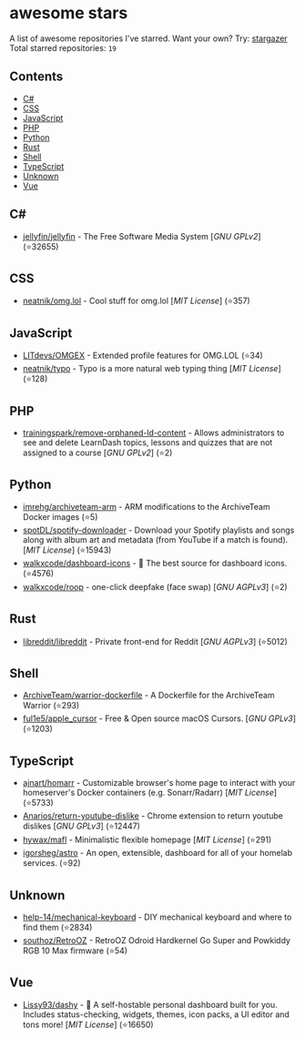 # awesome stars

A list of awesome repositories I've starred. Want your own? Try: [stargazer](https://github.com/rverst/stargazer)  
Total starred repositories: `19`
## Contents

  - [C#](#c)
  - [CSS](#css)
  - [JavaScript](#javascript)
  - [PHP](#php)
  - [Python](#python)
  - [Rust](#rust)
  - [Shell](#shell)
  - [TypeScript](#typescript)
  - [Unknown](#unknown)
  - [Vue](#vue)



## C#

  - [jellyfin/jellyfin](https://github.com/jellyfin/jellyfin) - The Free Software Media System \[*GNU GPLv2*\] (⭐️32655)

## CSS

  - [neatnik/omg.lol](https://github.com/neatnik/omg.lol) - Cool stuff for omg.lol \[*MIT License*\] (⭐️357)

## JavaScript

  - [LITdevs/OMGEX](https://github.com/LITdevs/OMGEX) - Extended profile features for OMG.LOL (⭐️34)
  - [neatnik/typo](https://github.com/neatnik/typo) - Typo is a more natural web typing thing \[*MIT License*\] (⭐️128)

## PHP

  - [trainingspark/remove-orphaned-ld-content](https://github.com/trainingspark/remove-orphaned-ld-content) - Allows administrators to see and delete LearnDash topics, lessons and quizzes that are not assigned to a course \[*GNU GPLv2*\] (⭐️2)

## Python

  - [imrehg/archiveteam-arm](https://github.com/imrehg/archiveteam-arm) - ARM modifications to the ArchiveTeam Docker images (⭐️5)
  - [spotDL/spotify-downloader](https://github.com/spotDL/spotify-downloader) - Download your Spotify playlists and songs along with album art and metadata (from YouTube if a match is found). \[*MIT License*\] (⭐️15943)
  - [walkxcode/dashboard-icons](https://github.com/walkxcode/dashboard-icons) - 🚀 The best source for dashboard icons. (⭐️4576)
  - [walkxcode/roop](https://github.com/walkxcode/roop) - one-click deepfake (face swap) \[*GNU AGPLv3*\] (⭐️2)

## Rust

  - [libreddit/libreddit](https://github.com/libreddit/libreddit) - Private front-end for Reddit \[*GNU AGPLv3*\] (⭐️5012)

## Shell

  - [ArchiveTeam/warrior-dockerfile](https://github.com/ArchiveTeam/warrior-dockerfile) - A Dockerfile for the ArchiveTeam Warrior (⭐️293)
  - [ful1e5/apple_cursor](https://github.com/ful1e5/apple_cursor) - Free & Open source macOS Cursors. \[*GNU GPLv3*\] (⭐️1203)

## TypeScript

  - [ajnart/homarr](https://github.com/ajnart/homarr) - Customizable browser's home page to interact with your homeserver's Docker containers (e.g. Sonarr/Radarr) \[*MIT License*\] (⭐️5733)
  - [Anarios/return-youtube-dislike](https://github.com/Anarios/return-youtube-dislike) - Chrome extension to return youtube dislikes \[*GNU GPLv3*\] (⭐️12447)
  - [hywax/mafl](https://github.com/hywax/mafl) - Minimalistic flexible homepage \[*MIT License*\] (⭐️291)
  - [igorsheg/astro](https://github.com/igorsheg/astro) - An open, extensible, dashboard for all of your homelab services.  (⭐️92)

## Unknown

  - [help-14/mechanical-keyboard](https://github.com/help-14/mechanical-keyboard) - DIY mechanical keyboard and where to find them (⭐️2834)
  - [southoz/RetroOZ](https://github.com/southoz/RetroOZ) - RetroOZ Odroid Hardkernel Go Super and Powkiddy RGB 10 Max firmware (⭐️54)

## Vue

  - [Lissy93/dashy](https://github.com/Lissy93/dashy) - 🚀 A self-hostable personal dashboard built for you. Includes status-checking, widgets, themes, icon packs, a UI editor and tons more! \[*MIT License*\] (⭐️16650)

